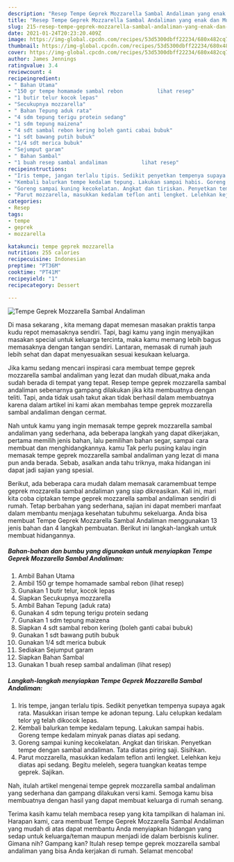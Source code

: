 ```yaml
---
description: "Resep Tempe Geprek Mozzarella Sambal Andaliman yang enak dan Mudah Dibuat"
title: "Resep Tempe Geprek Mozzarella Sambal Andaliman yang enak dan Mudah Dibuat"
slug: 215-resep-tempe-geprek-mozzarella-sambal-andaliman-yang-enak-dan-mudah-dibuat
date: 2021-01-24T20:23:20.409Z
image: https://img-global.cpcdn.com/recipes/53d5300dbff22234/680x482cq70/tempe-geprek-mozzarella-sambal-andaliman-foto-resep-utama.jpg
thumbnail: https://img-global.cpcdn.com/recipes/53d5300dbff22234/680x482cq70/tempe-geprek-mozzarella-sambal-andaliman-foto-resep-utama.jpg
cover: https://img-global.cpcdn.com/recipes/53d5300dbff22234/680x482cq70/tempe-geprek-mozzarella-sambal-andaliman-foto-resep-utama.jpg
author: James Jennings
ratingvalue: 3.4
reviewcount: 4
recipeingredient:
- " Bahan Utama"
- "150 gr tempe homamade sambal rebon           lihat resep"
- "1 butir telur kocok lepas"
- "Secukupnya mozzarella"
- " Bahan Tepung aduk rata"
- "4 sdm tepung terigu protein sedang"
- "1 sdm tepung maizena"
- "4 sdt sambal rebon kering boleh ganti cabai bubuk"
- "1 sdt bawang putih bubuk"
- "1/4 sdt merica bubuk"
- "Sejumput garam"
- " Bahan Sambal"
- "1 buah resep sambal andaliman           lihat resep"
recipeinstructions:
- "Iris tempe, jangan terlalu tipis. Sedikit penyetkan tempenya supaya agak rata. Masukkan irisan tempe ke adonan tepung. Lalu celupkan kedalam telor yg telah dikocok lepas."
- "Kembali balurkan tempe kedalam tepung. Lakukan sampai habis. Goreng tempe kedalam minyak panas diatas api sedang."
- "Goreng sampai kuning kecokelatan. Angkat dan tiriskan. Penyetkan tempe dengan sambal andaliman. Tata diatas piring saji. Sisihkan."
- "Parut mozzarella, masukkan kedalam teflon anti lengket. Lelehkan keju diatas api sedang. Begitu meleleh, segera tuangkan keatas tempe geprek. Sajikan."
categories:
- Resep
tags:
- tempe
- geprek
- mozzarella

katakunci: tempe geprek mozzarella 
nutrition: 255 calories
recipecuisine: Indonesian
preptime: "PT36M"
cooktime: "PT41M"
recipeyield: "1"
recipecategory: Dessert

---
```



![Tempe Geprek Mozzarella Sambal Andaliman](https://img-global.cpcdn.com/recipes/53d5300dbff22234/680x482cq70/tempe-geprek-mozzarella-sambal-andaliman-foto-resep-utama.jpg)

Di masa  sekarang , kita memang dapat memesan masakan praktis tanpa kudu repot memasaknya sendiri. Tapi, bagi kamu yang ingin menyajikan masakan special untuk keluarga tercinta, maka kamu memang lebih bagus memasaknya dengan tangan sendiri. Lantaran, memasak di rumah jauh lebih sehat dan dapat menyesuaikan sesuai kesukaan keluarga.

Jika kamu sedang mencari inspirasi cara membuat tempe geprek mozzarella sambal andaliman yang lezat dan mudah dibuat,maka anda sudah berada di tempat yang tepat. Resep tempe geprek mozzarella sambal andaliman  sebenarnya gampang dilakukan jika kita membuatnya dengan teliti. Tapi, anda tidak usah takut akan tidak berhasil dalam membuatnya 
karena dalam artikel ini kami akan membahas tempe geprek mozzarella sambal andaliman dengan cermat.  



Nah untuk kamu yang ingin memasak tempe geprek mozzarella sambal andaliman yang sederhana, ada beberapa langkah yang dapat dikerjakan, pertama memilih jenis bahan, lalu pemilihan bahan segar, sampai cara membuat dan menghidangkannya. kamu Tak perlu pusing kalau ingin memasak tempe geprek mozzarella sambal andaliman yang lezat di mana pun anda berada. Sebab, asalkan anda  tahu triknya, maka hidangan ini dapat jadi sajian yang spesial.

Berikut, ada beberapa cara mudah dalam memasak caramembuat tempe geprek mozzarella sambal andaliman yang siap dikreasikan. Kali ini, mari kita coba ciptakan tempe geprek mozzarella sambal andaliman sendiri di rumah. Tetap berbahan yang sederhana, sajian ini dapat memberi manfaat dalam membantu menjaga kesehatan tubuhmu sekeluarga. Anda bisa membuat Tempe Geprek Mozzarella Sambal Andaliman menggunakan 13 jenis bahan dan 4 langkah pembuatan. Berikut ini langkah-langkah untuk membuat hidangannya.

<!--inarticleads1-->

##### Bahan-bahan dan bumbu yang digunakan untuk menyiapkan Tempe Geprek Mozzarella Sambal Andaliman:

1. Ambil  Bahan Utama
1. Ambil 150 gr tempe homamade sambal rebon           (lihat resep)
1. Gunakan 1 butir telur, kocok lepas
1. Siapkan Secukupnya mozzarella
1. Ambil  Bahan Tepung (aduk rata)
1. Gunakan 4 sdm tepung terigu protein sedang
1. Gunakan 1 sdm tepung maizena
1. Siapkan 4 sdt sambal rebon kering (boleh ganti cabai bubuk)
1. Gunakan 1 sdt bawang putih bubuk
1. Gunakan 1/4 sdt merica bubuk
1. Sediakan Sejumput garam
1. Siapkan  Bahan Sambal
1. Gunakan 1 buah resep sambal andaliman           (lihat resep)




<!--inarticleads2-->

##### Langkah-langkah menyiapkan Tempe Geprek Mozzarella Sambal Andaliman:

1. Iris tempe, jangan terlalu tipis. Sedikit penyetkan tempenya supaya agak rata. Masukkan irisan tempe ke adonan tepung. Lalu celupkan kedalam telor yg telah dikocok lepas.
1. Kembali balurkan tempe kedalam tepung. Lakukan sampai habis. Goreng tempe kedalam minyak panas diatas api sedang.
1. Goreng sampai kuning kecokelatan. Angkat dan tiriskan. Penyetkan tempe dengan sambal andaliman. Tata diatas piring saji. Sisihkan.
1. Parut mozzarella, masukkan kedalam teflon anti lengket. Lelehkan keju diatas api sedang. Begitu meleleh, segera tuangkan keatas tempe geprek. Sajikan.




Nah, itulah artikel mengenai  tempe geprek mozzarella sambal andaliman  yang sederhana dan gampang dilakukan versi kami. Semoga kamu bisa membuatnya dengan hasil yang dapat membuat keluarga di rumah senang. 

Terima kasih kamu telah membaca resep yang kita tampilkan di halaman ini. Harapan kami, cara membuat  Tempe Geprek Mozzarella Sambal Andaliman yang mudah di atas dapat membantu Anda menyiapkan hidangan yang sedap untuk keluarga/teman maupun menjadi ide dalam berbisnis kuliner. Gimana nih? Gampang kan? Itulah resep tempe geprek mozzarella sambal andaliman yang bisa Anda kerjakan di rumah. Selamat mencoba!


